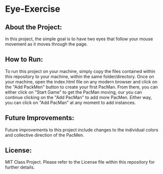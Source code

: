 # Eye-Exercise

## About the Project:
In this project, the simple goal is to have two eyes that follow your mouse movement as it moves through the page.

## How to Run:
To run this project on your machine, simply copy the files contained within this repository to your machine, within the same folder/directory. Once on your machine, open the index.html file on any modern browser and click on the "Add PackMen" button to create your first PacMan. From there, you can either click on "Start Game" to get the PacMan moving, our you can continue clicking on the "Add PacMan" to add more PacMen. Either way, you can click on "Add PacMan" at any moment to add instances.

## Future Improvements:
Future improvements to this project include changes to the individual colors and collective direction of the PacMen.

## License:
MIT Class Project. Please refer to the License file within this repository for further details.
